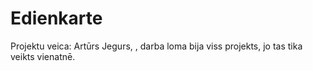 # Edienkarte
Projektu veica:
Artūrs Jegurs, , darba loma bija viss projekts, jo tas tika veikts vienatnē.
